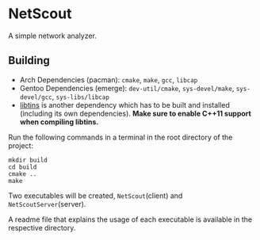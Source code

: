 # NetScout

A simple network analyzer.

## Building

- Arch Dependencies (pacman): `cmake`, `make`, `gcc`, `libcap`
- Gentoo Dependencies (emerge): `dev-util/cmake`, `sys-devel/make`, `sys-devel/gcc`, `sys-libs/libcap`
- [libtins](https://github.com/mfontanini/libtins) is another dependency which has to be built and installed (including its own dependencies). **Make sure to enable C++11 support when compiling libtins.**

Run the following commands in a terminal in the root directory of the project:
```
mkdir build
cd build
cmake ..
make
```
Two executables will be created, `NetScout`(client) and `NetScoutServer`(server).

A readme file that explains the usage of each executable is available in the respective directory.
